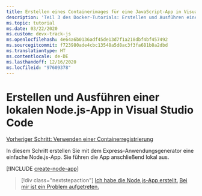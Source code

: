 ```yaml
---
title: Erstellen eines Containerimages für eine JavaScript-App in Visual Studio Code
description: 'Teil 3 des Docker-Tutorials: Erstellen und Ausführen einer lokalen Node.js-App'
ms.topic: tutorial
ms.date: 03/22/2020
ms.custom: devx-track-js
ms.openlocfilehash: 4e64a6b0136adf45de13d7f1a218dbf4bf457492
ms.sourcegitcommit: f723980ade4cbc13548a5d8ac3f3fa681b8a2dbd
ms.translationtype: HT
ms.contentlocale: de-DE
ms.lasthandoff: 12/16/2020
ms.locfileid: "97609378"
---
```

# <a name="create-and-run-a-local-nodejs-app-from-visual-studio-code"></a>Erstellen und Ausführen einer lokalen Node.js-App in Visual Studio Code

[Vorheriger Schritt: Verwenden einer Containerregistrierung](tutorial-vscode-docker-node-02.md)

In diesem Schritt erstellen Sie mit dem Express-Anwendungsgenerator eine einfache Node.js-App. Sie führen die App anschließend lokal aus.

[!INCLUDE [create-node-app](../../includes/create-node-app.md)]

> [!div class="nextstepaction"]
> [Ich habe die Node.js-App erstellt.](tutorial-vscode-docker-node-04.md) [Bei mir ist ein Problem aufgetreten.](https://www.research.net/r/PWZWZ52?tutorial=node-deployment-azureappservice&step=create-app)
